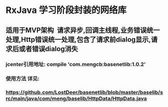 # RxJava 学习阶段封装的网络库
## 适用于MVP架构  请求异步,回调主线程,业务错误统一处理,Http错误统一处理,包含了请求前dialog显示,请求后或者错误dialog消失
### jcenter引用地址:  compile 'com.mengcb:basenetlib:1.0.2'
### 使用方法 详见:<br>
### https://github.com/LostDeer/basenetlib/blob/master/baselib/src/main/java/com/meng/baselib/HttpData/HttpData.java

